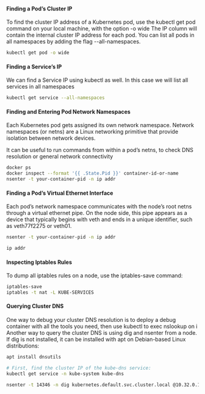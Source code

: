 #### Finding a Pod’s Cluster IP

To find the cluster IP address of a Kubernetes pod, use the kubectl get pod command on your local machine, with the option -o wide
The IP column will contain the internal cluster IP address for each pod. You can list all pods in all namespaces by adding the flag --all-namespaces.

``````sh
kubectl get pod -o wide

``````
#### Finding a Service’s IP

We can find a Service IP using kubectl as well. In this case we will list all services in all namespaces

``````sh
kubectl get service --all-namespaces
``````
#### Finding and Entering Pod Network Namespaces

Each Kubernetes pod gets assigned its own network namespace. Network namespaces (or netns) are a Linux networking primitive that provide isolation between network devices.

It can be useful to run commands from within a pod’s netns, to check DNS resolution or general network connectivity
``````sh
docker ps
docker inspect --format '{{ .State.Pid }}' container-id-or-name
nsenter -t your-container-pid -n ip addr

``````
#### Finding a Pod’s Virtual Ethernet Interface

Each pod’s network namespace communicates with the node’s root netns through a virtual ethernet pipe.
On the node side, this pipe appears as a device that typically begins with veth and ends in a unique identifier, such as veth77f2275 or veth01.

``````sh
nsenter -t your-container-pid -n ip addr

ip addr
``````
#### Inspecting Iptables Rules

To dump all iptables rules on a node, use the iptables-save command:

``````sh
iptables-save
iptables -t nat -L KUBE-SERVICES

``````
#### Querying Cluster DNS

One way to debug your cluster DNS resolution is to deploy a debug container with all the tools you need, then use kubectl to exec nslookup on i
Another way to query the cluster DNS is using dig and nsenter from a node. If dig is not installed, it can be installed with apt on Debian-based Linux distributions:

``````sh
apt install dnsutils

# First, find the cluster IP of the kube-dns service:
kubectl get service -n kube-system kube-dns

nsenter -t 14346 -n dig kubernetes.default.svc.cluster.local @10.32.0.10

``````